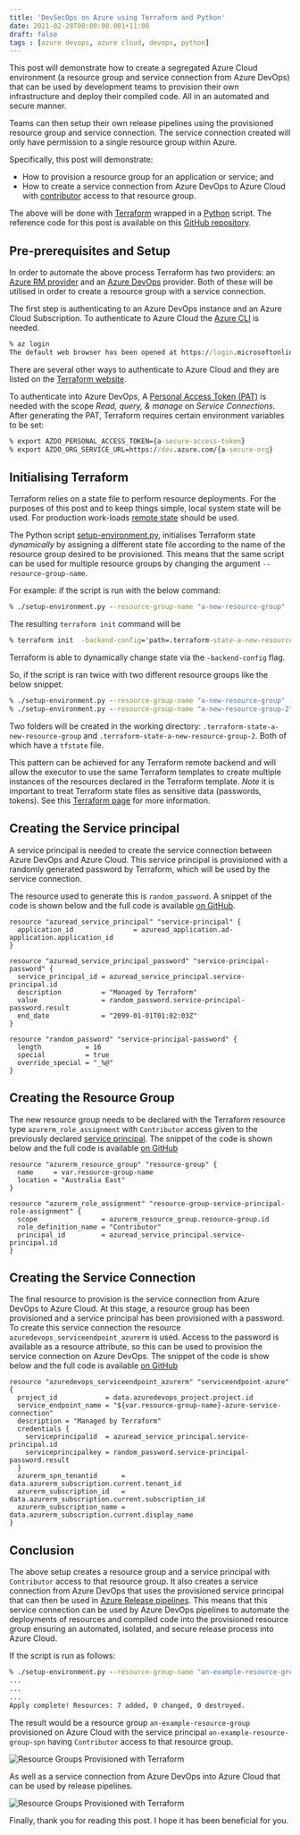 ```yaml
---
title: 'DevSecOps on Azure using Terraform and Python'
date: 2021-02-28T00:00:00.001+11:00
draft: false
tags : [azure devops, azure cloud, devops, python]
---
```


This post will demonstrate how to create a segregated Azure Cloud environment (a
resource group and service
connection from Azure DevOps) that can be used by development teams to provision their own infrastructure and
deploy their compiled code. All in an automated and secure manner.

Teams can then setup their own release pipelines using the provisioned resource
group and service connection. The service connection created will only have
permission to a single resource group within Azure.

Specifically, this post will demonstrate:

- How to provision a resource group for an application or service; and
- How to create a service connection from Azure DevOps to Azure Cloud
with [contributor](https://docs.microsoft.com/en-us/azure/role-based-access-control/built-in-roles#contributor) access to that
  resource group.

The above will be done with [Terraform](https://www.terraform.io) wrapped in
a [Python](https://www.python.org) script. The reference code for this post
is available on this [GitHub repository](https://github.com/RaphHaddad/devsecops-azure-terraform-python).

## Pre-prerequisites and Setup

In order to automate the above process Terraform has two providers: an [Azure RM
provider](https://registry.terraform.io/providers/hashicorp/azurerm/latest) and
an [Azure
DevOps](https://registry.terraform.io/providers/microsoft/azuredevops/latest/docs)
provider. Both of these will be utilised in order to create a resource group
with a service connection.

The first step is authenticating to an Azure DevOps instance and an Azure Cloud
Subscription. To authenticate to Azure Cloud the [Azure
CLI](https://docs.microsoft.com/en-us/cli/azure/install-azure-cli) is needed.

```cmd
% az login
The default web browser has been opened at https://login.microsoftonline.com/common/oauth2/authorize. Please continue the login in the web browser. If no web browser is available or if the web browser fails to open, use device code flow with `az login --use-device-code`.
```

There are several other ways to authenticate to Azure Cloud
and they are listed on the [Terraform website](https://registry.terraform.io/providers/hashicorp/azurerm/latest/docs/guides/azure_cli).

To authenticate into Azure DevOps, A [Personal Access Token (PAT)](https://docs.microsoft.com/en-us/azure/devops/organizations/accounts/use-personal-access-tokens-to-authenticate?view=azure-devops&tabs=preview-page) is needed with
the scope *Read, query, & manage* on *Service Connections*. After generating the
PAT, Terraform requires certain environment variables to be set:

```cmd
% export AZDO_PERSONAL_ACCESS_TOKEN={a-secure-access-token}
% export AZDO_ORG_SERVICE_URL=https://dev.azure.com/{a-secure-org}
```

## Initialising Terraform

Terraform relies on a state file to perform resource deployments. For the purposes of this post and to keep things simple, local system state will be used. For production
work-loads [remote state](https://www.terraform.io/docs/language/state/index.html) should be used.

The Python script [setup-environment.py](https://github.com/RaphHaddad/devsecops-azure-terraform-python/blob/107fe97dbd6674d1200436922b0b7d87328a480b/setup-environment.py#L13-L22), initialises Terraform state *dynamically* by assigning a
different state file according to the name of the resource group desired to be
provisioned. This means that the same script can be used for multiple resource
groups by changing the argument `--resource-group-name`.

For example: if the script is run with the below command:

```cmd
% ./setup-environment.py --resource-group-name "a-new-resource-group"  --azure-devops-project-name main
```

The resulting `terraform init` command will be

```cmd
% terraform init  -backend-config='path=.terraform-state-a-new-resource-group/a-new-resource-group.tfstate' -reconfigure --input=false
```

Terraform is able to dynamically change state via the `-backend-config` flag.

So, if the script is ran twice with two different resource groups like the below
snippet:

```cmd
% ./setup-environment.py --resource-group-name "a-new-resource-group" --azure-devops-project-name main
% ./setup-environment.py --resource-group-name "a-new-resource-group-2" --azure-devops-project-name main
```

Two folders will be created in the working directory:
`.terraform-state-a-new-resource-group` and
`.terraform-state-a-new-resource-group-2`. Both of which have a `tfstate` file.

This pattern can be achieved for any Terraform remote backend and will allow the
executor to use the same Terraform templates to create multiple instances of the
resources declared in the Terraform template.
*Note* it is important to treat Terraform state files as sensitive data
(passwords, tokens). See this [Terraform page](https://www.terraform.io/docs/language/state/sensitive-data.html?_ga=2.252783049.1925722553.1613943599-1447805869.1611735730#recommendations) for more information.

## Creating the Service principal

A service principal is needed to create the service connection between Azure
DevOps and Azure Cloud. This service principal is provisioned with a randomly
generated password by Terraform, which will be used by the service connection.

The resource used to generate this is `random_password`. A snippet of the code is
shown below and the full code is available [on GitHub](https://github.com/RaphHaddad/devsecops-azure-terraform-python/blob/107fe97dbd6674d1200436922b0b7d87328a480b/azure-cloud.tf#L12-L31).

```hcl
resource "azuread_service_principal" "service-principal" {
  application_id               = azuread_application.ad-application.application_id
}

resource "azuread_service_principal_password" "service-principal-password" {
  service_principal_id = azuread_service_principal.service-principal.id
  description          = "Managed by Terraform"
  value                = random_password.service-principal-password.result
  end_date             = "2099-01-01T01:02:03Z"
}

resource "random_password" "service-principal-password" {
  length           = 16
  special          = true
  override_special = "_%@"
}
```

## Creating the Resource Group

The new resource group needs to be declared with the Terraform resource type `azurerm_role_assignment`
with `Contributor` access given to the previously declared [service principal](#creating-the-service-principal). The
snippet of the code is shown below and the full code is available [on GitHub](https://github.com/RaphHaddad/devsecops-azure-terraform-python/blob/107fe97dbd6674d1200436922b0b7d87328a480b/azure-cloud.tf#L1-L10)

```hcl
resource "azurerm_resource_group" "resource-group" {
  name     = var.resource-group-name
  location = "Australia East"
}

resource "azurerm_role_assignment" "resource-group-service-principal-role-assignment" {
  scope                = azurerm_resource_group.resource-group.id
  role_definition_name = "Contributor"
  principal_id         = azuread_service_principal.service-principal.id
}
```

## Creating the Service Connection

The final resource to provision is the service connection from Azure DevOps to
Azure Cloud. At this stage, a resource group has been provisioned and a service
principal has been provisioned with a password. To create this service
connection the resource `azuredevops_serviceendpoint_azurerm` is used. Access to
the password is available as a resource attribute, so this can be used to
provision the service connection on Azure DevOps. The
snippet of the code is show below and the full code is available [on GitHub](https://github.com/RaphHaddad/devsecops-azure-terraform-python/blob/main/azure-devops.tf)

```hcl
resource "azuredevops_serviceendpoint_azurerm" "serviceendpoint-azure" {
  project_id            = data.azuredevops_project.project.id
  service_endpoint_name = "${var.resource-group-name}-azure-service-connection"
  description = "Managed by Terraform" 
  credentials {
    serviceprincipalid  = azuread_service_principal.service-principal.id
    serviceprincipalkey = random_password.service-principal-password.result
  }
  azurerm_spn_tenantid      = data.azurerm_subscription.current.tenant_id
  azurerm_subscription_id   = data.azurerm_subscription.current.subscription_id
  azurerm_subscription_name = data.azurerm_subscription.current.display_name
}
```

## Conclusion

The above setup creates a resource group and a service principal with
`Contributor` access to that resource group. It also creates a service
connection from Azure DevOps that uses the provisioned service principal that
can then be used in
[Azure Release pipelines](https://docs.microsoft.com/en-us/azure/devops/pipelines/release/?view=azure-devops). This means that this service connection can be used by Azure
DevOps pipelines to automate the deployments of resources and compiled code into
the provisioned resource group ensuring an automated, isolated, and secure release
process into Azure Cloud.

If the script is run as follows:

```cmd
% ./setup-environment.py --resource-group-name "an-example-resource-group" --azure-devops-project-name main
...
...
...
Apply complete! Resources: 7 added, 0 changed, 0 destroyed.
```

The result would be a resource group `an-example-resource-group` provisioned on Azure Cloud with
the service principal `an-example-resource-group-spn` having `Contributor`
access to that resource group.

![Resource Groups Provisioned with Terraform](/images/resource-group-terraform.png)

As well as a service connection from Azure DevOps into Azure Cloud that can be
used by release pipelines.

![Resource Groups Provisioned with Terraform](/images/service-connection-terraform.png)

Finally, thank you for reading this post. I hope it has been beneficial for you.
